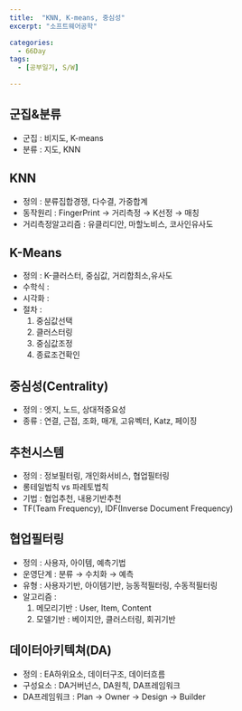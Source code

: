 ```yaml
---
title:  "KNN, K-means, 중심성"
excerpt: "소프트웨어공학"

categories:
  - 66Day
tags:
  - [공부일기, S/W]

---
```


## 군집&분류
- 군집 : 비지도, K-means
- 분류 : 지도, KNN

## KNN
- 정의 : 분류집합경쟁, 다수결, 가중합계
- 동작원리 : FingerPrint → 거리측정 → K선정 → 매칭
- 거리측정알고리즘 : 유클리디안, 마할노비스, 코사인유사도

## K-Means
- 정의 : K-클러스터, 중심값, 거리합최소,유사도
- 수학식 :
- 시각화 :
- 절차 :
	1. 중심값선택
	2. 클러스터링
	3. 중심값조정
	4. 종료조건확인
	
## 중심성(Centrality)
- 정의 : 엣지, 노드, 상대적중요성
- 종류 : 연결, 근접, 조화, 매개, 고유벡터, Katz, 페이징

## 추천시스템
- 정의 : 정보필터링, 개인화서비스, 협업필터링
- 롱테일법칙 vs 파레토법칙
- 기법 : 협업추천, 내용기반추천
- TF(Team Frequency), IDF(Inverse Document Frequency)

## 협업필터링
- 정의 : 사용자, 아이템, 예측기법
- 운영단계 : 분류 → 수치화 → 예측
- 유형 : 사용자기반, 아이템기반, 능동적필터링, 수동적필터링
- 알고리즘 : 
	1. 메모리기반 : User, Item, Content
	2. 모델기반 : 베이지안, 클러스터링, 회귀기반
	
## 데이터아키텍쳐(DA)
- 정의 : EA하위요소, 데이터구조, 데이터흐름
- 구성요소 : DA거버넌스, DA원칙, DA프레임워크
- DA프레임워크 : Plan → Owner → Design → Builder

